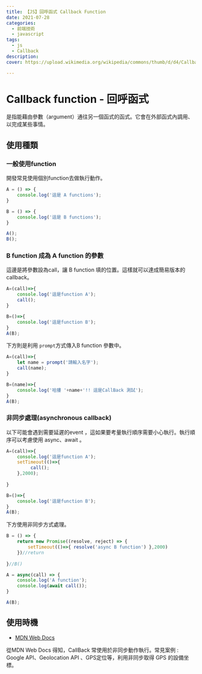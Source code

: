 ```yaml
---
title: 【JS】回呼函式 Callback Function 
date: 2021-07-28
categories: 
  - 前端技術
  - javascript
tags: 
  - js
  - Callback
description:
cover: https://upload.wikimedia.org/wikipedia/commons/thumb/d/d4/Callback-notitle.svg/740px-Callback-notitle.svg.png

---
```

# Callback function - 回呼函式
是指能藉由參數（argument）通往另一個函式的函式。它會在外部函式內調用、以完成某些事情。

## 使用種類
### 一般使用function
開發常見使用個別function去做執行動作。
```js
A = () => {
    console.log('這是 A functions');
}

B = () => {
    console.log('這是 B functions');
}

A();
B();
```

### B function 成為 A function 的參數
這邊是將參數設為call，讓 B function 填的位置。這樣就可以達成簡易版本的callback。
```js
A=(call)=>{
    console.log('這是function A');
    call();
}

B=()=>{
    console.log('這是function B');
}
A(B);
```

下方則是利用 ```prompt```方式傳入B function 參數中。
```js
A=(call)=>{
    let name = prompt('請輸入名字');
    call(name);
}

B=(name)=>{
    console.log('哈摟 '+name+'!! 這是CallBack 測試');
}
A(B);
```

### 非同步處理(asynchronous callback)
以下可能會遇到需要延遲的event ，這如果要考量執行順序需要小心執行。執行順序可以考慮使用 async、await 。 
```js
A=(call)=>{
    console.log('這是function A');
    setTimeout(()=>{
         call();
    },2000);
   
}

B=()=>{
    console.log('這是function B');
}
A(B);
```

下方使用非同步方式處理。
```js
B = () => {
    return new Promise((resolve, reject) => {
        setTimeout(()=>{ resolve('async B function') },2000)
    })//return
    
}//B()

A = async(call) => {
    console.log('A function');
    console.log(await call());
}

A(B);
```

## 使用時機
- [MDN Web Docs](https://developer.mozilla.org/zh-TW/docs/Glossary/Callback_function)

從MDN Web Docs 得知，CallBack 常使用於非同步動作執行。常見案例 : Google API、Geolocation API 、GPS定位等，利用非同步取得 GPS 的設備坐標。


